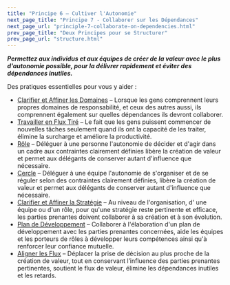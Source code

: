 ```yaml
---
title: "Principe 6 – Cultiver l'Autonomie"
next_page_title: "Principe 7 - Collaborer sur les Dépendances"
next_page_url: "principle-7-collaborate-on-dependencies.html"
prev_page_title: "Deux Principes pour se Structurer"
prev_page_url: "structure.html"
---
```



**_Permettez aux individus et aux équipes de créer de la valeur avec le plus d'autonomie possible, pour la délivrer rapidement et éviter des dépendances inutiles._**

Des pratiques essentielles pour vous y aider :

- [Clarifier et Affiner les Domaines](clarify-and-develop-domains.html) – Lorsque les gens comprennent leurs propres domaines de responsabilité, et ceux des autres aussi, ils comprennent également sur quelles dépendances ils devront collaborer.
- [Travailler en Flux Tiré](pull-system-for-work.html) – Le fait que les gens puissent commencer de nouvelles tâches seulement quand ils ont la capacité de les traiter, élimine la surcharge et améliore la productivité.
- [Rôle](role.html) – Déléguer à une personne l'autonomie de décider et d'agir dans un cadre aux contraintes clairement définies libère la création de valeur et permet aux délégants de conserver autant d'influence que nécessaire.
- [Cercle](circle.html) – Déléguer à une équipe l'autonomie de s'organiser et de se réguler selon des contraintes clairement définies, libère la création de valeur et permet aux délégants de conserver autant d'influence que nécessaire.
- [Clarifier et Affiner la Stratégie](section-clarify-and-develop-strategy) –  Au niveau de l'organisation, d' une équipe ou d'un rôle, pour qu'une stratégie reste pertinente et efficace, les parties prenantes doivent collaborer à sa création et à son évolution.
- [Plan de Développement](development-plan.html) – Collaborer à l'élaboration d'un plan de développement avec les parties prenantes concernées, aide les équipes et les porteurs de rôles à développer leurs compétences ainsi qu'à renforcer leur confiance mutuelle.
- [Aligner les Flux](align-flow.html) – Déplacer la prise de décision au plus proche de la création de valeur, tout en conservant l’influence des parties prenantes pertinentes, soutient le flux de valeur, élimine les dépendances inutiles et les retards.
